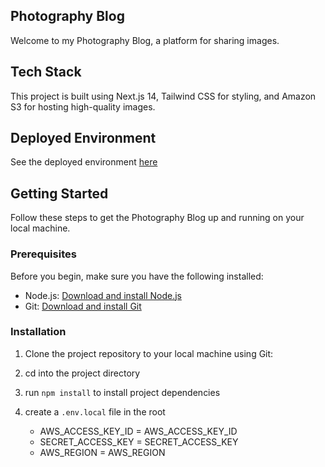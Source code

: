 ## Photography Blog

Welcome to my Photography Blog, a platform for sharing images.

## Tech Stack

This project is built using Next.js 14, Tailwind CSS for styling, and Amazon S3 for hosting high-quality images.

## Deployed Environment

See the deployed environment [here](https://photography-steel.vercel.app/)

## Getting Started

Follow these steps to get the Photography Blog up and running on your local machine.

### Prerequisites

Before you begin, make sure you have the following installed:

- Node.js: [Download and install Node.js](https://nodejs.org/)
- Git: [Download and install Git](https://git-scm.com/)

### Installation

1. Clone the project repository to your local machine using Git:
2. cd into the project directory
3. run `npm install` to install project dependencies
4. create a `.env.local` file in the root

   - AWS_ACCESS_KEY_ID = AWS_ACCESS_KEY_ID
   - SECRET_ACCESS_KEY = SECRET_ACCESS_KEY
   - AWS_REGION = AWS_REGION
